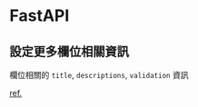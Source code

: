 # FastAPI

## 設定更多欄位相關資訊

欄位相關的 `title`, `descriptions`, `validation` 資訊

[ref.](https://fastapi.tiangolo.com/tutorial/query-params-str-validations/#declare-more-metadata)
